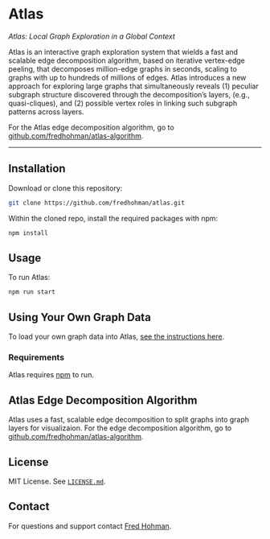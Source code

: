 # Atlas

*Atlas: Local Graph Exploration in a Global Context*

Atlas is an interactive graph exploration system that wields a fast and scalable edge decomposition algorithm, based on iterative vertex-edge peeling, that decomposes million-edge graphs in seconds, scaling to graphs with up to hundreds of millions of edges. Atlas introduces a new approach for exploring large graphs that simultaneously reveals (1) peculiar subgraph structure discovered through the decomposition’s layers, (e.g., quasi-cliques), and (2) possible vertex roles in linking such subgraph patterns across layers.

For the Atlas edge decomposition algorithm, go to [github.com/fredhohman/atlas-algorithm][atlas-algorithm].

***

<!-- ![UI](images/github-ui-fig.png) -->


## Installation

Download or clone this repository:

```bash
git clone https://github.com/fredhohman/atlas.git
```

Within the cloned repo, install the required packages with npm:

```bash
npm install
```


## Usage

To run Atlas:

```bash
npm run start
```

## Using Your Own Graph Data

To load your own graph data into Atlas, [see the instructions here][own-data].


### Requirements

Atlas requires [npm][npm] to run.


## Atlas Edge Decomposition Algorithm

Atlas uses a fast, scalable edge decomposition to split graphs into graph layers for visualizaion.
For the edge decomposition algorithm, go to [github.com/fredhohman/atlas-algorithm][atlas-algorithm].


## License

MIT License. See [`LICENSE.md`](LICENSE.md).


## Contact

For questions and support contact [Fred Hohman][fred].


[atlas-algorithm]: https://github.com/fredhohman/atlas-algorithm
[npm]: https://www.npmjs.com
[fred]: http://www.fredhohman.com
[own-data]: data/README.md